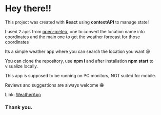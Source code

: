 # **Hey there!!**

This project was created with **React** using **contextAPI** to manage state!

I used 2 apis from <a href="https://open-meteo.com/en">open-meteo</a>, one to convert the location name into coordinates and the main one to get the weather forecast for those coordinates

Its a simple weather app where you can search the location you want 😃

You can clone the repository, use **npm i** and after installation **npm start** to visualize locally.

This app is supposed to be running on PC monitors, NOT suited for mobile.

Reviews and suggestions are always welcome 😁

Link: [WeatherApp](https://weatherapp-thidurante.vercel.app/)

### Thank you.
